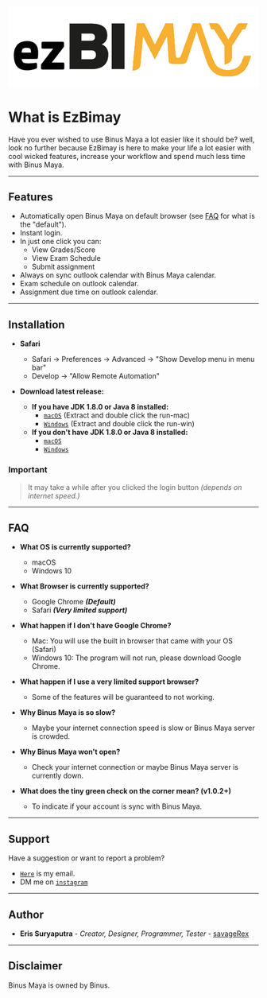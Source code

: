 ![](ezBimay.png)

# What is EzBimay
Have you ever wished to use Binus Maya a lot easier like it should be? well, look no further because EzBimay is here to 
make your life a lot easier with cool wicked features, increase your workflow and spend much less time with Binus Maya.

---

## Features
- Automatically open Binus Maya on default browser (see [FAQ](#faq) for what is the "default").
- Instant login.
- In just one click you can:
   - View Grades/Score
   - View Exam Schedule
   - Submit assignment
- Always on sync outlook calendar with Binus Maya calendar.
- Exam schedule on outlook calendar.
- Assignment due time on outlook calendar.

---

## Installation

- **Safari**
   - Safari -> Preferences -> Advanced -> "Show Develop menu in menu bar"
   - Develop -> "Allow Remote Automation"
   
- **Download latest release:** 
   - **If you have JDK 1.8.0 or Java 8 installed:** 
      - <a href="https://github.com/savageRex/EzBimay/releases/latest/download/EzBimay.zip" target="_blank">`macOS`</a> (Extract and double click the run-mac)
      - <a href="https://github.com/savageRex/EzBimay/releases/latest/download/EzBimay.zip" target="_blank">`Windows`</a> (Extract and double click the run-win)
   - **If you don't have JDK 1.8.0 or Java 8 installed:**
      - <a href="https://github.com/savageRex/EzBimay/releases/latest/download/EzBimay_macos-x64.zip" target="_blank">`macOS`</a>
      - <a href="https://github.com/savageRex/EzBimay/releases/latest/download/EzBimay_windows-x64.zip" target="_blank">`Windows`</a>

### Important
> It may take a while after you clicked the login button *(depends on internet speed.)*

---

## FAQ

- **What OS is currently supported?**
    - macOS
    - Windows 10
    
- **What Browser is currently supported?**
    - Google Chrome ***(Default)***
    - Safari ***(Very limited support)***
    
- **What happen if I don't have Google Chrome?**
   - Mac: You will use the built in browser that came with your OS (Safari)
   - Windows 10: The program will not run, please download Google Chrome.
    
- **What happen if I use a very limited support browser?**
   - Some of the features will be guaranteed to not working.

- **Why Binus Maya is so slow?**
   - Maybe your internet connection speed is slow or Binus Maya server is crowded.
   
- **Why Binus Maya won't open?**
   - Check your internet connection or maybe Binus Maya server is currently down.
   
- **What does the tiny green check on the corner mean? (v1.0.2+)**
   - To indicate if your account is sync with Binus Maya.
---

## Support

Have a suggestion or want to report a problem?

- <a href="mailto:eris77cool@gmail.com" target="_blank">`Here`</a> is my email.
- DM me on <a href="http://instagram.com/eris.ky" target="_blank">`instagram`</a>

---

## Author
* **Eris Suryaputra** - *Creator, Designer, Programmer, Tester* - [savageRex](https://github.com/savageRex)

---

## Disclaimer
Binus Maya is owned by Binus.
